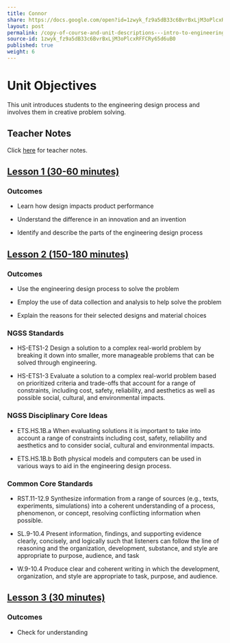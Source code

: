 ```yaml
---
title: Connor
share: https://docs.google.com/open?id=1zwyk_fz9a5dB33c6BvrBxLjM3oPlcxRFFCRy65d6uB0
layout: post
permalink: /copy-of-course-and-unit-descriptions---intro-to-engineering-de-only-copy/
source-id: 1zwyk_fz9a5dB33c6BvrBxLjM3oPlcxRFFCRy65d6uB0
published: true
weight: 6
---
```


# Unit Objectives
This unit introduces students to the engineering design process and involves them in creative problem solving.

## Teacher Notes
Click <a href="https://docs.google.com/document/d/1M1tIBcjwsaXn7P2Hqja_UWaK8lCEdabBjadssJKbaQs/edit?usp=sharing" target="_blank">here</a> for teacher notes.

## <a href="http://intro-to-engineering-design.lsupathways.org/connor/1_lesson_1/" target="_blank">Lesson 1 (30-60 minutes)</a>

### Outcomes 
* Learn how design impacts product performance

* Understand the difference in an innovation and an invention

* Identify and describe the parts of the engineering design process

## <a href="http://intro-to-engineering-design.lsupathways.org/connor/2_lesson_2/2018-08-13-unit-1---lesson-2/" target="_blank">Lesson 2 (150-180 minutes)</a>

### Outcomes 
* Use the engineering design process to solve the problem

* Employ the use of data collection and analysis to help solve the problem

* Explain the reasons for their selected designs and material choices

### NGSS Standards
* HS-ETS1-2  Design a solution to a complex real-world problem by breaking it down into smaller, more manageable problems that can be solved through engineering.

* HS-ETS1-3  Evaluate a solution to a complex real-world problem based on prioritized criteria and trade-offs that account for a range of constraints, including cost, safety, reliability, and aesthetics as well as possible social, cultural, and environmental impacts.
 
### NGSS Disciplinary Core Ideas
* ETS.HS.1B.a  When evaluating solutions it is important to take into account a range of constraints including cost, safety, reliability and aesthetics and to consider social, cultural and environmental impacts.  

* ETS.HS.1B.b  Both physical models and computers can be used in various ways to aid in the engineering design process. 
 
### Common Core Standards
* RST.11-12.9  Synthesize information from a range of sources (e.g., texts, experiments, simulations) into a coherent understanding of a process, phenomenon, or concept, resolving conflicting information when possible. 

* SL.9-10.4  Present information, findings, and supporting evidence clearly, concisely, and logically such that listeners can follow the line of reasoning and the organization, development, substance, and style are appropriate to purpose, audience, and task

* W.9-10.4  Produce clear and coherent writing in which the development, organization, and style are appropriate to task, purpose, and audience. 


## <a href="http://intro-to-engineering-design.lsupathways.org/connor/3_lesson_3/" target="_blank">Lesson 3 (30 minutes)</a>


### Outcomes
* Check for understanding



